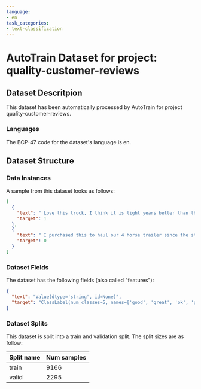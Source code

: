 ```yaml
---
language:
- en
task_categories:
- text-classification
---
```

# AutoTrain Dataset for project: quality-customer-reviews

## Dataset Descritpion

This dataset has been automatically processed by AutoTrain for project quality-customer-reviews.

### Languages

The BCP-47 code for the dataset's language is en.

## Dataset Structure

### Data Instances

A sample from this dataset looks as follows:

```json
[
  {
    "text": " Love this truck, I think it is light years better than the competition. I have driven or owned all [...]",
    "target": 1
  },
  {
    "text": " I purchased this to haul our 4 horse trailer since the standard iterations of the domestic vehicles[...]",
    "target": 0
  }
]
```

### Dataset Fields

The dataset has the following fields (also called "features"):

```json
{
  "text": "Value(dtype='string', id=None)",
  "target": "ClassLabel(num_classes=5, names=['good', 'great', 'ok', 'poor', 'terrible'], id=None)"
}
```

### Dataset Splits

This dataset is split into a train and validation split. The split sizes are as follow:

| Split name   | Num samples         |
| ------------ | ------------------- |
| train        | 9166 |
| valid        | 2295 |
